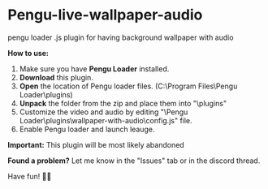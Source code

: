 # Pengu-live-wallpaper-audio
pengu loader .js plugin for having background wallpaper with audio

**How to use:**

1.  Make sure you have **Pengu Loader** installed.
2.  **Download** this plugin.
4.  **Open** the location of Pengu loader files. (C:\Program Files\Pengu Loader\plugins)
5.  **Unpack** the folder from the zip and place them into "\plugins\"
6.  Customize the video and audio by editing "\Pengu Loader\plugins\wallpaper-with-audio\config.js" file.
7.  Enable Pengu loader and launch leauge.

**Important:** This plugin will be most likely abandoned

**Found a problem?** Let me know in the "Issues" tab or in the discord thread.

Have fun! 🤠🎶
